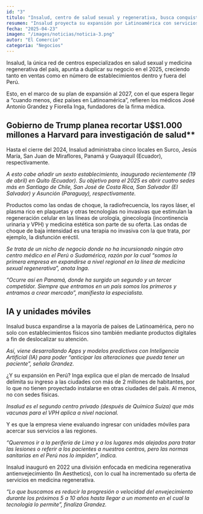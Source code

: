 ```yaml
---
id: "3"
titulo: "Insalud, centro de salud sexual y regenerativa, busca conquistar Latinoamérica al 2027: ¿cuáles son sus planes y servicios?"
resumen: "Insalud proyecta su expansión por Latinoamérica con servicios especializados en salud sexual y regenerativa"
fecha: "2025-04-23"
imagen: "/images/noticias/noticia-3.png"
autor: "El Comercio"
categoria: "Negocios"
---
```


Insalud, la única red de centros especializados en salud sexual y medicina regenerativa del país, apunta a duplicar su negocio en el 2025, creciendo tanto en ventas como en número de establecimientos dentro y fuera del Perú.

Esto, en el marco de su plan de expansión al 2027, con el que espera llegar a “cuando menos, diez países en Latinoamérica”, refieren los médicos José Antonio Grandez y Fiorella Inga, fundadores de la firma médica.


## Gobierno de Trump planea recortar U$S1.000 millones a Harvard para investigación de salud**

Hasta el cierre del 2024, Insalud administraba cinco locales en Surco, Jesús María, San Juan de Miraflores, Panamá y Guayaquil (Ecuador), respectivamente.

*A esto cabe añadir un sexto establecimiento, inaugurado recientemente (19 de abril) en Quito (Ecuador). Su objetivo para el 2025 es abrir cuatro sedes más en Santiago de Chile, San José de Costa Rica, San Salvador (El Salvador) y Asunción (Paraguay), respectivamente.*


Productos como las ondas de choque, la radiofrecuencia, los rayos láser, el plasma rico en plaquetas y otras tecnologías no invasivas que estimulan la regeneración celular en las líneas de urología, ginecología (incontinencia urinaria y VPH) y medicina estética son parte de su oferta. Las ondas de choque de baja intensidad es una terapia no invasiva con la que trata, por ejemplo, la disfunción eréctil.

*Se trata de un nicho de negocio donde no ha incursionado ningún otro centro médico en el Perú o Sudamérica, razón por la cual “somos la primera empresa en expandirse a nivel regional en la línea de medicina sexual regenerativa”, anota Inga.*


*“Ocurre así en Panamá, donde ha surgido un segundo y un tercer competidor. Siempre que entramos en un país somos los primeros y entramos a crear mercado”, manifiesta la especialista.*


## IA y unidades móviles

Insalud busca expandirse a la mayoría de países de Latinoamérica, pero no solo con establecimientos físicos sino también mediante productos digitales a fin de deslocalizar su atención.

*Así, viene desarrollando Apps y modelos predictivos con Inteligencia Artificial (IA) para poder “anticipar las alteraciones que pueda tener un paciente”, señala Grandez.*

¿Y su expansión en Perú? Inga explica que el plan de mercado de Insalud delimita su ingreso a las ciudades con más de 2 millones de habitantes, por lo que no tienen proyectado instalarse en otras ciudades del país. Al menos, no con sedes físicas.

*Insalud es el segundo centro privado (después de Química Suiza) que más vacunas para el VPH aplica a nivel nacional.*

Y es que la empresa viene evaluando ingresar con unidades móviles para acercar sus servicios a las regiones.

*“Queremos ir a la periferia de Lima y a los lugares más alejados para tratar las lesiones o referir a los pacientes a nuestros centros, pero las normas sanitarias en el Perú nos lo impiden”, indica.*

Insalud inauguró en 2022 una división enfocada en medicina regenerativa antienvejecimiento (In Aesthetics), con lo cual ha incrementado su oferta de servicios en medicina regenerativa.

*“Lo que buscamos es reducir la progresión o velocidad del envejecimiento durante los próximos 5 a 10 años hasta llegar a un momento en el cual la tecnología lo permite”, finaliza Grandez.*
